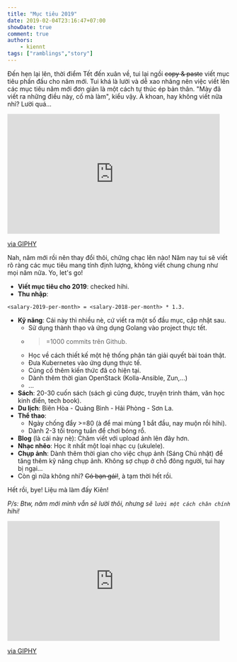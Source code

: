 ```yaml
---
title: "Mục tiêu 2019"
date: 2019-02-04T23:16:47+07:00
showDate: true
comment: true
authors:
    - kiennt
tags: ["ramblings","story"]
---
```


Đến hẹn lại lên, thời điểm Tết đến xuân về, tui lại ngồi ~~copy & paste~~ viết mục tiêu phấn đấu cho năm mới. Tui khá là lười và dễ xao nhãng nên việc viết lên các mục tiêu năm mới đơn giản là một cách tự thúc ép bản thân. "Mày đã viết ra những điều này, cố mà làm", kiểu vậy. À khoan, hay không viết nữa nhỉ? Lười quá...

<iframe src="https://giphy.com/embed/BIPRDoFF8DbPi" width="480" height="270" frameBorder="0" class="giphy-embed" allowFullScreen></iframe><p><a href="https://giphy.com/gifs/lazy-BIPRDoFF8DbPi">via GIPHY</a></p>

Nah, năm mới rồi nên thay đổi thôi, chững chạc lên nào! Năm nay tui sẽ viết rõ ràng các mục tiêu mang tính định lượng, không viết chung chung như mọi năm nữa. Yo, let's go!

* **Viết mục tiêu cho 2019**: checked hihi.
* **Thu nhập**:

```
<salary-2019-per-month> = <salary-2018-per-month> * 1.3.
```

* **Kỹ năng**: Cái này thì nhiều nè, cứ viết ra một số đầu mục, cập nhật sau.
    * Sử dụng thành thạo và ứng dụng Golang vào project thực tết.
    * >=1000 commits trên Github.
    * Học về cách thiết kế một hệ thống phân tán giải quyết bài toán thật.
    * Đưa Kubernetes vào ứng dụng thực tế.
    * Củng cố thêm kiến thức đã có hiện tại.
    * Dành thêm thời gian OpenStack (Kolla-Ansible, Zun,...)
    * ...
* **Sách**: 20-30 cuốn sách (sách gì cũng được, truyện trinh thám, văn học kinh điển, tech book).
* **Du lịch**: Biên Hòa - Quảng Bình - Hải Phòng - Sơn La.
* **Thể thao**:
    * Ngày chống đẩy >=80 (à để mai mùng 1 bắt đầu, nay muộn rồi hihi).
    * Dành 2-3 tối trong tuần để chơi bóng rổ.
* **Blog** (là cái này nè): Chăm viết với upload ảnh lên đây hơn.
* **Nhạc nhẽo**: Học ít nhất một loại nhạc cụ (ukulele).
* **Chụp ảnh**: Dành thêm thời gian cho việc chụp ảnh (Sáng Chủ nhật) để tăng thêm kỹ năng chụp ảnh. Không sợ chụp ở chỗ đông người, tui hay bị ngại...
* Còn gì nữa không nhỉ? ~~Có bạn gái!~~, à tạm thời hết rồi.

Hết rồi, bye! Liệu mà làm đấy Kiên!

*P/s: Btw, năm mới mình vẫn sẽ lười thôi, nhưng sẽ `lười một cách chân chính` hihi!*

<iframe src="https://giphy.com/embed/lPdn5MOabkgCY" width="480" height="270" frameBorder="0" class="giphy-embed" allowFullScreen></iframe><p><a href="https://giphy.com/gifs/the-simpsons-homer-simpson-exercise-lPdn5MOabkgCY">via GIPHY</a></p>
